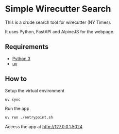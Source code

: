 # Simple Wirecutter Search

This is a crude search tool for wirecutter (NY Times).

It uses Python, FastAPI and AlpineJS for the webpage.

## Requirements

- [Python 3](https://python.org)
- [uv](https://pypi.org/project/uv/)

## How to

Setup the virtual environment

```bash
uv sync
```

Run the app

```bash
uv run ./entrypoint.sh
```

Access the app at http://127.0.0.1:5024

